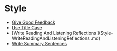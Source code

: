 # Style
* [Give Good Feedback](Style-GiveGoodFeedback.md)
* [Use Title Case](Style-UseTitleCase.md)
* [Write Reading And Listening Reflections ](Style-WriteReadingAndListeningReflections .md)
* [Write Summary Sentences](Style-WriteSummarySentences.md)
